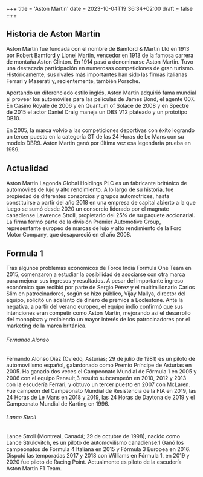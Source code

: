 +++
title = 'Aston Martin'
date = 2023-10-04T19:36:34+02:00
draft = false
+++

## Historia de Aston Martin

Aston Martin fue fundada con el nombre de Bamford & Martin Ltd en 1913 por Robert Bamford y Lionel Martin, vencedor en 1913 de la famosa carrera de montaña Aston Clinton. En 1914 pasó a denominarse Aston Martin. Tuvo una destacada participación en numerosas competiciones de gran turismo. Históricamente, sus rivales más importantes han sido las firmas italianas Ferrari y Maserati y, recientemente, también Porsche.

Aportando un diferenciado estilo inglés, Aston Martin adquirió fama mundial al proveer los automóviles para las películas de James Bond, el agente 007. En Casino Royale de 2006 y en Quantum of Solace de 2008 y en Spectre de 2015 el actor Daniel Craig maneja un DBS V12 plateado y un prototipo DB10.

En 2005, la marca volvió a las competiciones deportivas con éxito logrando un tercer puesto en la categoría GT de las 24 Horas de Le Mans con su modelo DBR9. Aston Martin ganó por última vez esa legendaria prueba en 1959.

## Actualidad

Aston Martin Lagonda Global Holdings PLC es un fabricante británico de automóviles de lujo y alto rendimiento. A lo largo de su historia, fue propiedad de diferentes consorcios y grupos automotrices, hasta constituirse a partir del año 2018 en una empresa de capital abierto a la que luego se sumó desde 2020 un consorcio liderado por el magnate canadiense Lawrence Stroll, propietario del 25% de su paquete accionarial. La firma formó parte de la división Premier Automotive Group, representante europeo de marcas de lujo y alto rendimiento de la Ford Motor Company, que desapareció en el año 2008.

## Formula 1

Tras algunos problemas económicos de Force India Formula One Team en 2015, comenzaron a estudiar la posibilidad de asociarse con otra marca para mejorar sus ingresos y resultados. A pesar del importante ingreso económico que recibió por parte de Sergio Pérez y el multimillonario Carlos Slim en patrocinadores, según se hizo público, Vijay Mallya, director del equipo, solicitó un adelanto de dinero de premios a Ecclestone. Ante la negativa, a partir del verano europeo, el equipo indio confirmó que sus intenciones eran competir como Aston Martin, mejorando así el desarrollo del monoplaza y recibiendo un mayor interés de los patrocinadores por el marketing de la marca británica.

###### Fernando Alonso

Fernando Alonso Díaz (Oviedo, Asturias; 29 de julio de 1981) es un piloto de automovilismo español, galardonado como Premio Príncipe de Asturias en 2005. Ha ganado dos veces el Campeonato Mundial de Fórmula 1 en 2005 y 2006 con el equipo Renault,3​ resultó subcampeón en 2010, 2012 y 2013 con la escudería Ferrari, y obtuvo un tercer puesto en 2007 con McLaren. Fue campeón del Campeonato Mundial de Resistencia de la FIA en 2019, las 24 Horas de Le Mans en 2018 y 2019, las 24 Horas de Daytona de 2019 y el Campeonato Mundial de Karting en 1996.

###### Lance Stroll

Lance Stroll (Montreal, Canadá; 29 de octubre de 1998), nacido como Lance Strulovitch, es un piloto de automovilismo canadiense.1​ Ganó los campeonatos de Fórmula 4 Italiana en 2015 y Fórmula 3 Europea en 2016. Disputó las temporadas 2017 y 2018 con Williams en Fórmula 1, en 2019 y 2020 fue piloto de Racing Point. Actualmente es piloto de la escudería Aston Martin F1 Team.